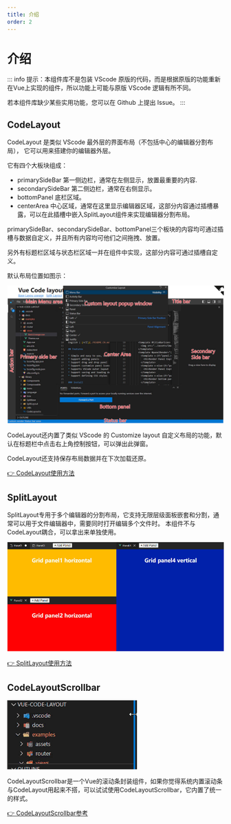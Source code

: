 ```yaml
---
title: 介绍
order: 2
---
```


# 介绍

::: info
提示：本组件库不是包装 VScode 原版的代码，而是根据原版的功能重新在Vue上实现的组件，所以功能上可能与原版 VScode 逻辑有所不同。

若本组件库缺少某些实用功能，您可以在 Github 上提出 Issue。
:::

## CodeLayout

CodeLayout 是类似 VScode 最外层的界面布局（不包括中心的编辑器分割布局），
它可以用来搭建你的编辑器外层。

它有四个大板块组成：

* primarySideBar 第一侧边栏，通常在左侧显示，放置最重要的内容.
* secondarySideBar 第二侧边栏，通常在右侧显示。
* bottomPanel 底栏区域。
* centerArea 中心区域，通常在这里显示编辑器区域，这部分内容通过插槽暴露，可以在此插槽中嵌入SplitLayout组件来实现编辑器分割布局。

primarySideBar、secondarySideBar、bottomPanel三个板块的内容均可通过插槽与数据自定义，并且所有内容均可他们之间拖拽、放置。

另外有标题栏区域与状态栏区域一并在组件中实现，这部分内容可通过插槽自定义。

默认布局位置如图示：

![CodeLayoutBase](../images/CodeLayoutBase.jpg)

CodeLayout还内置了类似 VScode 的 Customize layout 自定义布局的功能，默认在标题栏中点击右上角控制按钮，可以弹出此弹窗。

CodeLayout还支持保存布局数据并在下次加载还原。

[👉 CodeLayout使用方法](./code-layout.md)

## SplitLayout

SplitLayout专用于多个编辑器的分割布局，它支持无限层级面板嵌套和分割，通常可以用于文件编辑器中，需要同时打开编辑多个文件时。
本组件不与CodeLayout耦合，可以拿出来单独使用。

![SplitLayout](../images/SplitLayout.jpg)

[👉 SplitLayout使用方法](./split-layout.md)

## CodeLayoutScrollbar

![CodeLayoutScrollbarDemo](../images/CodeLayoutScrollbarDemo.gif)

CodeLayoutScrollbar是一个Vue的滚动条封装组件，如果你觉得系统内置滚动条与CodeLayout用起来不搭，可以试试使用CodeLayoutScrollbar，它内置了统一的样式。

[👉 CodeLayoutScrollbar参考](https://docs.imengyu.top/vue-scroll-rect-docs/)
